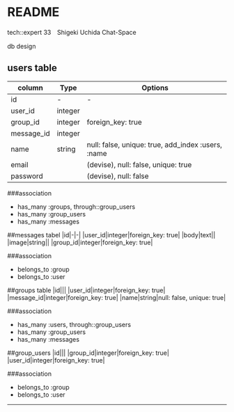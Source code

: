 # README

tech::expert 33　Shigeki Uchida
Chat-Space


db design

## users table
|column|Type|Options|
|------|----|-------|
|id|-|-|
|user_id|integer||
|group_id|integer|foreign_key: true|
|message_id|integer||
|name|string|null: false, unique: true, add_index :users, :name|
|email||(devise), null: false, unique: true|
|password||(devise), null: false|

###association
- has_many :groups, through::group_users
- has_many :group_users
- has_many :messages


##messages tabel
|id|-|-|
|user_id|integer|foreign_key: true|
|body|text||
|image|string||
|group_id|integer|foreign_key: true|

###association
- belongs_to :group
- belongs_to :user

##groups table
|id|||
|user_id|integer|foreign_key: true|
|message_id|integer|foreign_key: true|
|name|string|null: false, unique: true|

###association
- has_many :users, through::group_users
- has_many :group_users
- has_many :messages


##group_users
|id|||
|group_id|integer|foreign_key: true|
|user_id|integer|foreign_key: true|


###association
- belongs_to :group
- belongs_to :user

-----------------------------------
